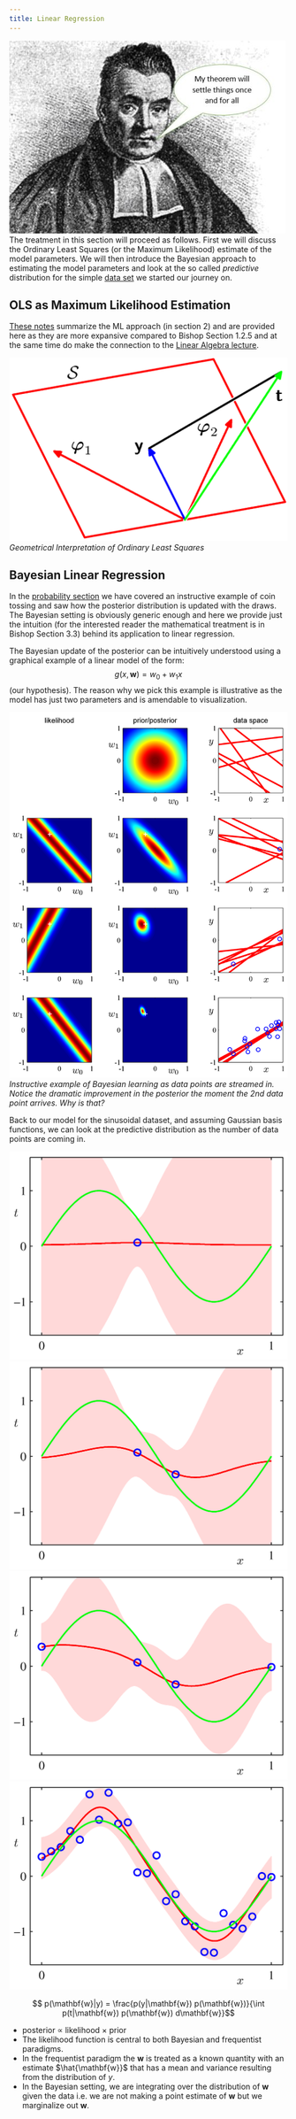 ```yaml
---
title: Linear Regression
---
```


![Bayes](images/bayes.jpg)
The treatment in this section will proceed as follows. First we will discuss the Ordinary Least Squares  (or the Maximum Likelihood) estimate of the model parameters. We will then introduce the Bayesian approach to estimating the model parameters and look at the so called *predictive* distribution for the simple [data set](/docs/lectures/ml-math/ml-problem-statement) we started our journey on.

## OLS as Maximum Likelihood Estimation
[These notes](https://www.cs.indiana.edu/~predrag/classes/2016fallb365x/ols.pdf) summarize the ML approach (in section 2) and are provided here as they are more expansive compared to Bishop Section 1.2.5 and at the same time do make the connection to the [Linear Algebra lecture](/docs/lectures/ml-math/linear-algebra-for-ml).  

![Figure3.2-bishop](images/Figure3.2.png)
*Geometrical Interpretation of Ordinary Least Squares*

## Bayesian Linear Regression

In the [probability section](/docs/lectures/ml-math/probability) we have covered an instructive example of coin tossing and saw how the posterior distribution is updated with the draws. The Bayesian setting is obviously generic enough and here we provide just the intuition (for the interested reader the mathematical treatment is in Bishop Section 3.3) behind its application to linear regression.

The Bayesian update of the posterior can be intuitively understood using a graphical example of a linear model of the form:
$$g(x,\mathbf{w})= w_0 + w_1 x$$ (our hypothesis). The reason why we pick this example is illustrative as the model has just two parameters and is amendable to visualization. 

![Figure3.7-bishop](images/Figure3.7.png)
*Instructive example of Bayesian learning as data points are streamed in. Notice the dramatic improvement in the posterior the moment the 2nd data point arrives. Why is that?*

Back to our model for the sinusoidal dataset, and assuming Gaussian basis functions, we can look at the predictive distribution as the number of data points are coming in. 

![Figure3.8a-bishop](images/Figure3.8a.png)
![Figure3.8b-bishop](images/Figure3.8b.png)
![Figure3.8c-bishop](images/Figure3.8c.png)
![Figure3.8d-bishop](images/Figure3.8d.png)

$$ p(\mathbf{w}|y) = \frac{p(y|\mathbf{w}) p(\mathbf{w})}{\int p(t|\mathbf{w}) p(\mathbf{w}) d\mathbf{w}}$$
    

* posterior $\propto$ likelihood $\times$ prior
* The likelihood function is central to both Bayesian and frequentist paradigms. 
* In the frequentist paradigm the $\mathbf{w}$ is treated as a known quantity with an estimate $\hat{\mathbf{w}}$ that has a mean and variance resulting from the distribution of $y$.  
*  In the Bayesian setting, we are integrating over the distribution of $\mathbf{w}$ given the data i.e. we are not making a point estimate of $\mathbf{w}$ but we marginalize out $\mathbf{w}$. 

<!--Height and income
via example provided in Chapter 2 of [Gellman](https://www.amazon.com/Analysis-Regression-Multilevel-Hierarchical-Models/dp/052168689X) - a classic in the statistics literature.

[This paper](http://www.timothy-judge.com/Height%20paper--JAP%20published.pdf) captures the effect of physical height on workplace success and income. It is provided here as a case study for linear regression and is motivated by 
<iframe src="https://faculty.psau.edu.sa/filedownload/doc-12-pdf-a1997d0d31f84d13c1cdc44ac39a8f2c-original.pdf" width="800" height="1200"></iframe> -->
